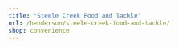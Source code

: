 ```yaml
---
title: "Steele Creek Food and Tackle"
url: /henderson/steele-creek-food-and-tackle/
shop: convenience
---
```

